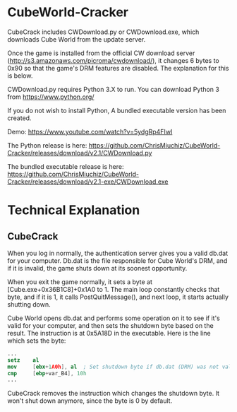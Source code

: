 # CubeWorld-Cracker
CubeCrack includes CWDownload.py or CWDownload.exe, which downloads Cube World from the update server.

Once the game is installed from the official CW download server (http://s3.amazonaws.com/picroma/cwdownload/), it changes 6 bytes to 0x90 so that the game's DRM features are disabled. The explanation for this is below.

CWDownload.py requires Python 3.X to run. You can download Python 3 from https://www.python.org/

If you do not wish to install Python, A bundled executable version has been created.

Demo: https://www.youtube.com/watch?v=5ydgRp4FIwI

The Python release is here: https://github.com/ChrisMiuchiz/CubeWorld-Cracker/releases/download/v2.1/CWDownload.py

The bundled executable release is here: https://github.com/ChrisMiuchiz/CubeWorld-Cracker/releases/download/v2.1-exe/CWDownload.exe

# Technical Explanation


## CubeCrack

When you log in normally, the authentication server gives you a valid db.dat for your computer. Db.dat is the file responsible for Cube World's DRM, and if it is invalid, the game shuts down at its soonest opportunity.

When you exit the game normally, it sets a byte at [Cube.exe+0x36B1C8]+0x1A0 to 1. The main loop constantly checks that byte, and if it is 1, it calls PostQuitMessage(), and next loop, it starts actually shutting down.

Cube World opens db.dat and performs some operation on it to see if it's valid for your computer, and then sets the shutdown byte based on the result. The instruction is at 0x5A18D in the executable. Here is the line which sets the byte:

```nasm
...
setz    al
mov     [ebx+1A0h], al  ; Set shutdown byte if db.dat (DRM) was not valid
cmp     [ebp+var_B4], 10h
...
```

CubeCrack removes the instruction which changes the shutdown byte. It won't shut down anymore, since the byte is 0 by default.

